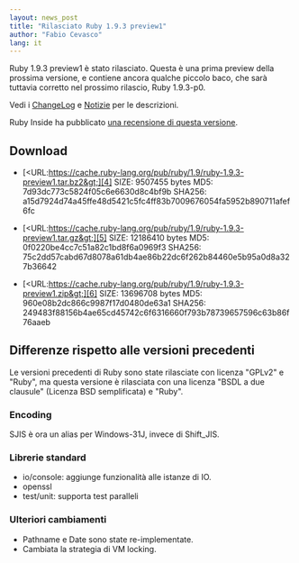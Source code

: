 ```yaml
---
layout: news_post
title: "Rilasciato Ruby 1.9.3 preview1"
author: "Fabio Cevasco"
lang: it
---
```


Ruby 1.9.3 preview1 è stato rilasciato. Questa è una prima preview della
prossima versione, e contiene ancora qualche piccolo baco, che sarà
tuttavia corretto nel prossimo rilascio, Ruby 1.9.3-p0.

Vedi i [ChangeLog][1] e [Notizie][2] per le descrizioni.

Ruby Inside ha pubblicato [una recensione di questa versione][3].

## Download

* [&lt;URL:https://cache.ruby-lang.org/pub/ruby/1.9/ruby-1.9.3-preview1.tar.bz2&gt;][4]
  SIZE: 9507455 bytes
  MD5: 7d93dc773c5824f05c6e6630d8c4bf9b
  SHA256: a15d7924d74a45ffe48d5421c5fc4ff83b7009676054fa5952b890711afef6fc

* [&lt;URL:https://cache.ruby-lang.org/pub/ruby/1.9/ruby-1.9.3-preview1.tar.gz&gt;][5]
  SIZE: 12186410 bytes
  MD5: 0f0220be4cc7c51a82c1bd8f6a0969f3
  SHA256: 75c2dd57cabd67d8078a61db4ae86b22dc6f262b84460e5b95a0d8a327b36642

* [&lt;URL:https://cache.ruby-lang.org/pub/ruby/1.9/ruby-1.9.3-preview1.zip&gt;][6]
  SIZE: 13696708 bytes
  MD5: 960e08b2dc866c9987f17d0480de63a1
  SHA256: 249483f88156b4ae65cd45742c6f6316660f793b78739657596c63b86f76aaeb

## Differenze rispetto alle versioni precedenti

Le versioni precedenti di Ruby sono state rilasciate con licenza
\"GPLv2\" e \"Ruby\", ma questa versione è rilasciata con una licenza
\"BSDL a due clausule\" (Licenza BSD semplificata) e \"Ruby\".

### Encoding

SJIS è ora un alias per Windows-31J, invece di Shift\_JIS.

### Librerie standard

* io/console: aggiunge funzionalità alle istanze di IO.
* openssl
* test/unit: supporta test paralleli

### Ulteriori cambiamenti

* Pathname e Date sono state re-implementate.
* Cambiata la strategia di VM locking.



[1]: http://svn.ruby-lang.org/repos/ruby/tags/v1_9_3_preview1/ChangeLog
[2]: http://svn.ruby-lang.org/repos/ruby/tags/v1_9_3_preview1/NEWS
[3]: http://www.rubyinside.com/ruby-1-9-3-preview-1-released-5229.html
[4]: https://cache.ruby-lang.org/pub/ruby/1.9/ruby-1.9.3-preview1.tar.bz2
[5]: https://cache.ruby-lang.org/pub/ruby/1.9/ruby-1.9.3-preview1.tar.gz
[6]: https://cache.ruby-lang.org/pub/ruby/1.9/ruby-1.9.3-preview1.zip
